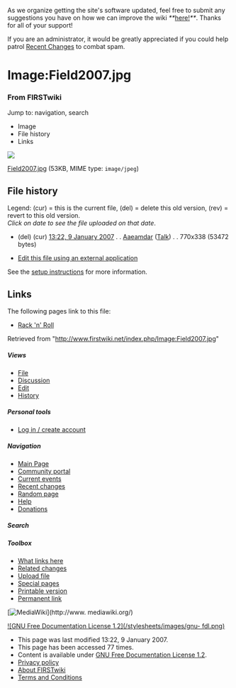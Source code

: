 As we organize getting the site's software updated, feel free to submit any
suggestions you have on how we can improve the wiki
_**_[here!](/index.php/User:Hallry/Suggestions "User:Hallry/Suggestions"
)_**_. Thanks for all of your support!

If you are an administrator, it would be greatly appreciated if you could help
patrol [Recent Changes](/index.php/Special:Recentchanges
"Special:Recentchanges" ) to combat spam.

# Image:Field2007.jpg

### From FIRSTwiki

Jump to: navigation, search

  * Image
  * File history
  * Links

![](/media/a/a4/Field2007.jpg)

[Field2007.jpg](/media/a/a4/Field2007.jpg "Field2007.jpg" ) (53KB, MIME type:
`image/jpeg`)

## File history

Legend: (cur) = this is the current file, (del) = delete this old version,
(rev) = revert to this old version.  
_Click on date to see the file uploaded on that date_.

  * (del) (cur) [13:22, 9 January 2007](/media/a/a4/Field2007.jpg "/media/a/a4/Field2007.jpg" ) . . [Aaeamdar](/index.php/User:Aaeamdar "User:Aaeamdar" ) ([Talk](/index.php?title=User_talk:Aaeamdar&action=edit "User talk:Aaeamdar" )) . . 770x338 (53472 bytes)
  

  * [Edit this file using an external application](/index.php?title=Image:Field2007.jpg&action=edit&externaledit=true&mode=file "Image:Field2007.jpg" )

See the [setup
instructions](http://meta.wikimedia.org/wiki/Help:External_editors
"http://meta.wikimedia.org/wiki/Help:External_editors" ) for more information.

## Links

The following pages link to this file:

  * [Rack 'n' Roll](/index.php/Rack_%27n%27_Roll "Rack 'n' Roll" )

Retrieved from "<http://www.firstwiki.net/index.php/Image:Field2007.jpg>"

##### Views

  * [File](/index.php/Image:Field2007.jpg)
  * [Discussion](/index.php?title=Image_talk:Field2007.jpg&action=edit)
  * [Edit](/index.php?title=Image:Field2007.jpg&action=edit)
  * [History](/index.php?title=Image:Field2007.jpg&action=history)

##### Personal tools

  * [Log in / create account](/index.php?title=Special:Userlogin&returnto=Image:Field2007.jpg)

[](/index.php/Main_Page "Main Page" )

##### Navigation

  * [Main Page](/index.php/Main_Page)
  * [Community portal](/index.php/FIRSTwiki:Community_portal)
  * [Current events](/index.php/Current_events)
  * [Recent changes](/index.php/Special:Recentchanges)
  * [Random page](/index.php/Special:Random)
  * [Help](/index.php/FIRSTwiki:Help)
  * [Donations](/index.php/FIRSTwiki:Site_support)

##### Search



##### Toolbox

  * [What links here](/index.php/Special:Whatlinkshere/Image:Field2007.jpg)
  * [Related changes](/index.php/Special:Recentchangeslinked/Image:Field2007.jpg)
  * [Upload file](/index.php/Special:Upload)
  * [Special pages](/index.php/Special:Specialpages)
  * [Printable version](/index.php?title=Image:Field2007.jpg&printable=yes)
  * [Permanent link](/index.php?title=Image:Field2007.jpg&oldid=52653)

[![MediaWiki](/skins/common/images/poweredby_mediawiki_88x31.png)](http://www.
mediawiki.org/)

[![GNU Free Documentation License 1.2](/stylesheets/images/gnu-
fdl.png)](http://www.gnu.org/copyleft/fdl.html)

  * This page was last modified 13:22, 9 January 2007.
  * This page has been accessed 77 times.
  * Content is available under [GNU Free Documentation License 1.2](http://www.gnu.org/copyleft/fdl.html "http://www.gnu.org/copyleft/fdl.html" ).
  * [Privacy policy](/index.php/FIRSTwiki:Privacy_policy "FIRSTwiki:Privacy policy" )
  * [About FIRSTwiki](/index.php/FIRSTwiki:About "FIRSTwiki:About" )
  * [Terms and Conditions](/index.php/FIRSTwiki:Terms_and_conditions "FIRSTwiki:Terms and conditions" )

